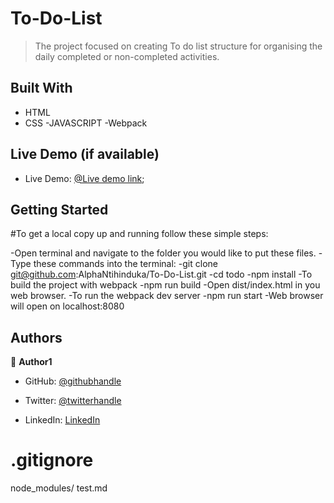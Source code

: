 # To-Do-List

> The project focused on creating To do list structure for organising the daily completed or non-completed activities.

## Built With
- HTML
- CSS
-JAVASCRIPT
-Webpack
​
## Live Demo (if available)

- Live Demo: [@Live demo link](https://alphantihinduka.github.io/To-Do-List/dist/);

## Getting Started

#To get a local copy up and running follow these simple steps:

-Open terminal and navigate to the folder you would like to put these files.
-Type these commands into the terminal:
-git clone git@github.com:AlphaNtihinduka/To-Do-List.git
-cd todo
-npm install
-To build the project with webpack
    -npm run build
-Open dist/index.html in you web browser.
-To run the webpack dev server
    -npm run start
-Web browser will open on localhost:8080

## Authors


👤 **Author1**


- GitHub: [@githubhandle](https://github.com/AlphaNtihinduka)


- Twitter: [@twitterhandle](https://twitter.com/AlphaNtihinduka)


- LinkedIn: [LinkedIn](https://www.linkedin.com/in/ntihinduka-alpha-81bb7b22a/)

# .gitignore
node_modules/
test.md